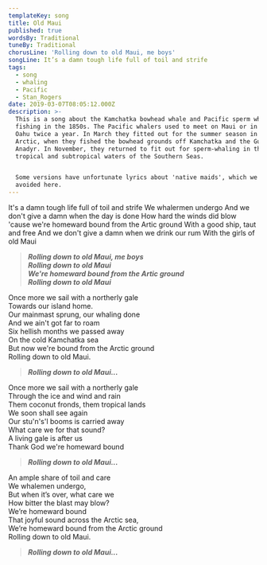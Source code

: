 ```yaml
---
templateKey: song
title: Old Maui
published: true
wordsBy: Traditional
tuneBy: Traditional
chorusLine: 'Rolling down to old Maui, me boys'
songLine: It’s a damn tough life full of toil and strife
tags:
  - song
  - whaling
  - Pacific
  - Stan_Rogers
date: 2019-03-07T08:05:12.000Z
description: >-
  This is a song about the Kamchatka bowhead whale and Pacific sperm whale
  fishing in the 1850s. The Pacific whalers used to meet on Maui or in nearby
  Oahu twice a year. In March they fitted out for the summer season in the
  Arctic, when they fished the bowhead grounds off Kamchatka and the Gulf on
  Anadyr. In November, they returned to fit out for sperm-whaling in the
  tropical and subtropical waters of the Southern Seas.


  Some versions have unfortunate lyrics about 'native maids', which we have
  avoided here.
---
```

It's a damn tough life full of toil and strife
We whalermen undergo
And we don't give a damn when the day is done
How hard the winds did blow\
'cause we're homeward bound from the Artic ground
With a good ship, taut and free
And we don't give a damn when we drink our rum
With the girls of old Maui

>***Rolling down to old Maui, me boys***\
***Rolling down to old Maui***\
***We're homeward bound from the Artic ground***\
***Rolling down to old Maui***

Once more we sail with a northerly gale\
Towards our island home.\
Our mainmast sprung, our whaling done\
And we ain't got far to roam\
Six hellish months we passed away\
On the cold Kamchatka sea\
But now we're bound from the Arctic ground\
Rolling down to old Maui.

>***Rolling down to old Maui...***

Once more we sail with a northerly gale\
Through the ice and wind and rain\
Them coconut fronds, them tropical lands\
We soon shall see again\
Our stu'n's'l booms is carried away\
What care we for that sound?\
A living gale is after us\
Thank God we're homeward bound

>***Rolling down to old Maui...***

An ample share of toil and care\
We whalemen undergo,\
But when it’s over, what care we\
How bitter the blast may blow?\
We’re homeward bound\
That joyful sound across the Arctic sea,\
We’re homeward bound from the Arctic ground\
Rolling down to old Maui.

>***Rolling down to old Maui...***
